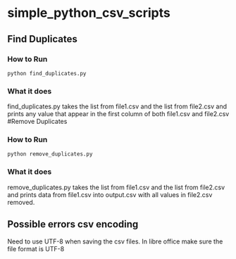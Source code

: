 # simple_python_csv_scripts

## Find Duplicates
### How to Run
	python find_duplicates.py
### What it does
find_duplicates.py takes the list from file1.csv and the list from file2.csv and prints any value that appear in the first column of both file1.csv and file2.csv
#Remove Duplicates
### How to Run
	python remove_duplicates.py
### What it does
remove_duplicates.py takes the list from file1.csv and the list from file2.csv and prints data from file1.csv into output.csv with all values in file2.csv removed.
## Possible errors csv encoding
Need to use UTF-8 when saving the csv files. In libre office make sure the file format is UTF-8
